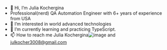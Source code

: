 - 👋 Hi, I’m Julia Kochergina 
- Professional(nerd) QA Automation Engineer with 6+ years of experience from USA
- 👀 I’m interested in world advanced technologies 
- 🌱 I’m currently learning and practicing TypeScript.
- 📫 How to reach me Julia Kochergina![image](https://user-images.githubusercontent.com/110691872/201817279-c3fa9cc7-ceb6-4d39-8fa7-5d42209930b1.png)
and julkocher3008@gmail.com

<!---
JulKocher/JulKocher is a ✨ special ✨ repository because its `README.md` (this file) appears on your GitHub profile.
You can click the Preview link to take a look at your changes.
--->
